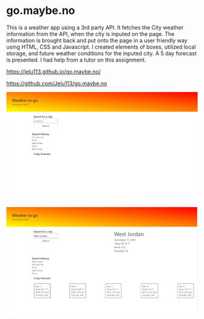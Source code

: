 # go.maybe.no

This is a weather app using a 3rd party API.  It fetches the City weather information from the API, when the city is inputed on the page. The information is brought back and put onto the page 
in a user friendly way using HTML, CSS and Javascript.  I created elements of boxes, utilized local storage, and future weather conditions for the inputed city. A 5 day forecast is presented. I had help from 
a tutor on this assignment. 

https://jelu113.github.io/go.maybe.no/

https://github.com/Jelu113/go.maybe.no

![Alt text](images/Go.maybe.no.jpg)


![Alt text](images/Go.maybe.no2.jpg)
